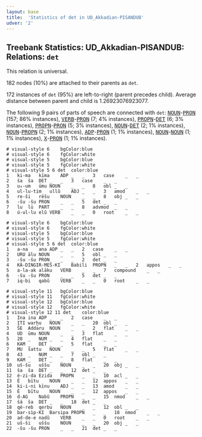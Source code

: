 ```yaml
---
layout: base
title:  'Statistics of det in UD_Akkadian-PISANDUB'
udver: '2'
---
```


## Treebank Statistics: UD_Akkadian-PISANDUB: Relations: `det`

This relation is universal.

182 nodes (10%) are attached to their parents as `det`.

172 instances of `det` (95%) are left-to-right (parent precedes child).
Average distance between parent and child is 1.26923076923077.

The following 9 pairs of parts of speech are connected with `det`: <tt><a href="akk_pisandub-pos-NOUN.html">NOUN</a></tt>-<tt><a href="akk_pisandub-pos-PRON.html">PRON</a></tt> (157; 86% instances), <tt><a href="akk_pisandub-pos-VERB.html">VERB</a></tt>-<tt><a href="akk_pisandub-pos-PRON.html">PRON</a></tt> (7; 4% instances), <tt><a href="akk_pisandub-pos-PROPN.html">PROPN</a></tt>-<tt><a href="akk_pisandub-pos-DET.html">DET</a></tt> (6; 3% instances), <tt><a href="akk_pisandub-pos-PROPN.html">PROPN</a></tt>-<tt><a href="akk_pisandub-pos-PRON.html">PRON</a></tt> (5; 3% instances), <tt><a href="akk_pisandub-pos-NOUN.html">NOUN</a></tt>-<tt><a href="akk_pisandub-pos-DET.html">DET</a></tt> (2; 1% instances), <tt><a href="akk_pisandub-pos-NOUN.html">NOUN</a></tt>-<tt><a href="akk_pisandub-pos-PROPN.html">PROPN</a></tt> (2; 1% instances), <tt><a href="akk_pisandub-pos-ADP.html">ADP</a></tt>-<tt><a href="akk_pisandub-pos-PRON.html">PRON</a></tt> (1; 1% instances), <tt><a href="akk_pisandub-pos-NOUN.html">NOUN</a></tt>-<tt><a href="akk_pisandub-pos-NOUN.html">NOUN</a></tt> (1; 1% instances), <tt><a href="akk_pisandub-pos-X.html">X</a></tt>-<tt><a href="akk_pisandub-pos-PRON.html">PRON</a></tt> (1; 1% instances).


~~~ conllu
# visual-style 6	bgColor:blue
# visual-style 6	fgColor:white
# visual-style 5	bgColor:blue
# visual-style 5	fgColor:white
# visual-style 5 6 det	color:blue
1	ki-ma	kīma	ADP	_	_	3	case	_	_
2	ša	ša	DET	_	_	3	case	_	_
3	u₄-um	ūmu	NOUN	_	_	8	obl	_	_
4	ul-lu-tim	ullû	ADJ	_	_	3	amod	_	_
5	re-ši	rēšu	NOUN	_	_	8	obj	_	_
6	-šu	-šu	PRON	_	_	5	det	_	_
7	lu	lū	PART	_	_	8	advmod	_	_
8	ú-ul-lu	elû	VERB	_	_	0	root	_	_

~~~


~~~ conllu
# visual-style 6	bgColor:blue
# visual-style 6	fgColor:white
# visual-style 5	bgColor:blue
# visual-style 5	fgColor:white
# visual-style 5 6 det	color:blue
1	a-na	ana	ADP	_	_	2	case	_	_
2	URU	ālu	NOUN	_	_	5	obl	_	_
3	-šu	-šu	PRON	_	_	2	det	_	_
4	KÁ-DINGIR-MEŠ-KI	Babili	PROPN	_	_	2	appos	_	_
5	a-la-ak	alāku	VERB	_	_	7	compound	_	_
6	-šu	-šu	PRON	_	_	5	det	_	_
7	iq-bi	qabû	VERB	_	_	0	root	_	_

~~~


~~~ conllu
# visual-style 11	bgColor:blue
# visual-style 11	fgColor:white
# visual-style 12	bgColor:blue
# visual-style 12	fgColor:white
# visual-style 12 11 det	color:blue
1	Ina	ina	ADP	_	_	2	case	_	_
2	ITI	warḫu	NOUN	_	_	20	obl	_	_
3	ŠE	Addaru	NOUN	_	_	2	flat	_	_
4	UD	ūmu	NOUN	_	_	3	flat	_	_
5	20	_	NUM	_	_	4	flat	_	_
6	KAM	_	DET	_	_	5	flat	_	_
7	MU	šattu	NOUN	_	_	5	flat	_	_
8	43	_	NUM	_	_	7	obl	_	_
9	KAM	_	DET	_	_	8	flat	_	_
10	uš-šu	uššu	NOUN	_	_	20	obj	_	_
11	ša	ša	DET	_	_	12	det	_	_
12	é-zi-da	Ezida	PROPN	_	_	10	acl	_	_
13	É	bītu	NOUN	_	_	12	appos	_	_
14	ki-i-ni	kīnu	ADJ	_	_	13	amod	_	_
15	É	bītu	NOUN	_	_	12	appos	_	_
16	d-AG	Nabû	PROPN	_	_	15	nmod	_	_
17	šá	ša	DET	_	_	18	det	_	_
18	qé-reb	qerbu	NOUN	_	_	12	obl	_	_
19	bar-sìp-KI	Barsipa	PROPN	_	_	18	nmod	_	_
20	ad-de-e	nadû	VERB	_	_	0	root	_	_
21	uš-ši	uššu	NOUN	_	_	20	obj	_	_
22	-šu	-šu	PRON	_	_	21	det	_	_

~~~


